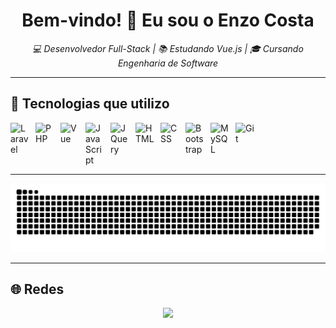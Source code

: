 <h1 align="center">Bem-vindo! 👋 Eu sou o Enzo Costa</h1>

<p align="center">
  <em>💻 Desenvolvedor Full-Stack | 📚 Estudando Vue.js | 🎓 Cursando Engenharia de Software</em>
</p>

---

## 🚀 Tecnologias que utilizo

<div style="display: flex; flex-wrap: wrap; gap: 10px;">
  <img alt="Laravel" title="Laravel" width="30px" src="https://cdn.jsdelivr.net/gh/devicons/devicon@latest/icons/laravel/laravel-original.svg" />
  <img alt="PHP" title="PHP" width="30px" src="https://cdn.jsdelivr.net/gh/devicons/devicon@latest/icons/php/php-original.svg" />
  <img alt="Vue" title="Vue.js" width="30px" src="https://cdn.jsdelivr.net/gh/devicons/devicon@latest/icons/vuejs/vuejs-original.svg" />
  <img alt="JavaScript" title="JavaScript" width="30px" src="https://cdn.jsdelivr.net/gh/devicons/devicon@latest/icons/javascript/javascript-original.svg" />
  <img alt="JQuery" title="JQuery" width="30px" src="https://cdn.jsdelivr.net/gh/devicons/devicon@latest/icons/jquery/jquery-original.svg" />
  <img alt="HTML" title="HTML5" width="30px" src="https://cdn.jsdelivr.net/gh/devicons/devicon@latest/icons/html5/html5-original.svg" />
  <img alt="CSS" title="CSS3" width="30px" src="https://cdn.jsdelivr.net/gh/devicons/devicon@latest/icons/css3/css3-original.svg" />
  <img alt="Bootstrap" title="Bootstrap" width="30px" src="https://cdn.jsdelivr.net/gh/devicons/devicon@latest/icons/bootstrap/bootstrap-original.svg" />
  <img alt="MySQL" title="MySQL" width="30px" src="https://cdn.jsdelivr.net/gh/devicons/devicon@latest/icons/mysql/mysql-original.svg" />
  <img alt="Git" title="Git" width="30px" src="https://cdn.jsdelivr.net/gh/devicons/devicon@latest/icons/git/git-original.svg" />
</div>

---

<div align="center">
  <img src="https://github.com/enzovpcosta/enzovpcosta/blob/output/github-contribution-grid-snake.svg" />
</div>

---

## 🌐 Redes

<div align="center">
  <a href="https://www.linkedin.com/in/enzovpcosta/" target="_blank">
    <img src="https://img.shields.io/badge/LinkedIn-0077B5?style=for-the-badge&logo=linkedin&logoColor=white">
  </a>
</div>
